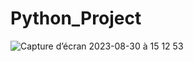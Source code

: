 # Python_Project

![Capture d’écran 2023-08-30 à 15 12 53](https://github.com/Medkammoun/Python_Project/assets/136347204/41353e6c-0dde-477a-8d0b-bdb331e77bed)
